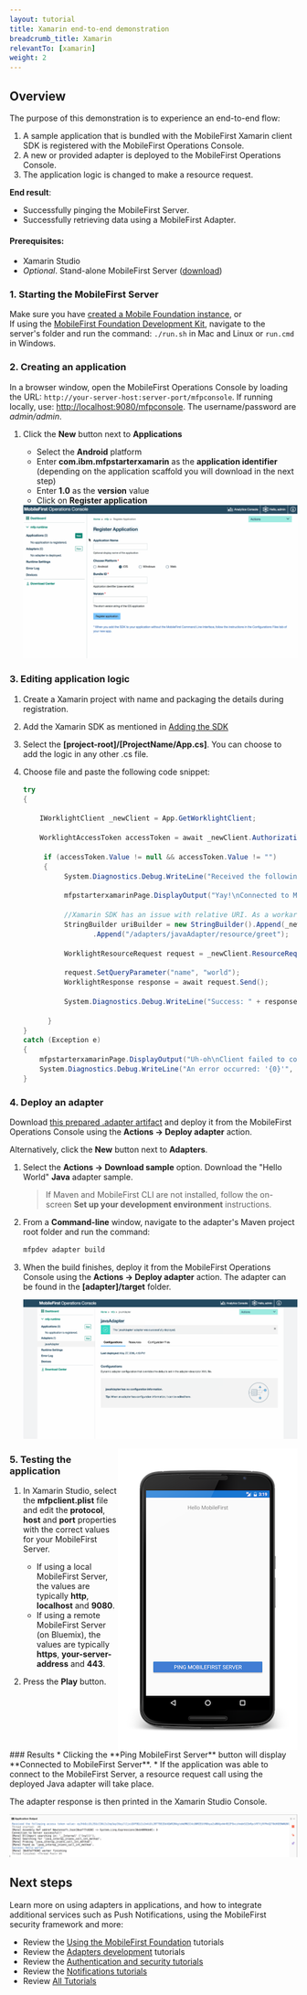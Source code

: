 ```yaml
---
layout: tutorial
title: Xamarin end-to-end demonstration
breadcrumb_title: Xamarin
relevantTo: [xamarin]
weight: 2
---
```

<!-- NLS_CHARSET=UTF-8 -->
## Overview
The purpose of this demonstration is to experience an end-to-end flow:

1. A sample application that is bundled with the MobileFirst Xamarin client SDK is registered with the MobileFirst Operations Console.
2. A new or provided adapter is deployed to the MobileFirst Operations Console.  
3. The application logic is changed to make a resource request.

**End result**:

* Successfully pinging the MobileFirst Server.
* Successfully retrieving data using a MobileFirst Adapter.

#### Prerequisites:

* Xamarin Studio
* *Optional*. Stand-alone MobileFirst Server ([download]({{site.baseurl}}/downloads))

### 1. Starting the MobileFirst Server
Make sure you have [created a Mobile Foundation instance](../../bluemix/using-mobile-foundation), or  
If using the [MobileFirst Foundation Development Kit](../../setting-up-your-development-environment/mobilefirst-development-environment), navigate to the server's folder and run the command: `./run.sh` in Mac and Linux or `run.cmd` in Windows.

### 2. Creating an application

In a browser window, open the MobileFirst Operations Console by loading the URL: `http://your-server-host:server-port/mfpconsole`. If running locally, use: [http://localhost:9080/mfpconsole](http://localhost:9080/mfpconsole). The username/password are *admin/admin*.

1. Click the **New** button next to **Applications**
    * Select the **Android** platform
    * Enter **com.ibm.mfpstarterxamarin** as the **application identifier** (depending on the application scaffold you will download in the next step)
    * Enter **1.0** as the **version** value
    * Click on **Register application**

    <img class="gifplayer" alt="Register an application" src="register-an-application-xamarin.gif"/>

### 3. Editing application logic

1. Create a Xamarin project with name and packaging the details during registration.
2. Add the Xamarin SDK as mentioned in [Adding the SDK](../../application-development/sdk/xamarin/)
2. Select the **[project-root]/[ProjectName/App.cs]**. You can choose to add the logic in any other .cs file.
3. Choose  file and paste the following code snippet:

    ```csharp
    try
	{

	    IWorklightClient _newClient = App.GetWorklightClient;

		WorklightAccessToken accessToken = await _newClient.AuthorizationManager.ObtainAccessToken("");

		 if (accessToken.Value != null && accessToken.Value != "")
		 {
			  System.Diagnostics.Debug.WriteLine("Received the following access token value: " + accessToken.Value);

			  mfpstarterxamarinPage.DisplayOutput("Yay!\nConnected to MobileFirst Server");

			  //Xamarin SDK has an issue with relative URI. As a workaround , use the absolute uri while invoking adapters.
			  StringBuilder uriBuilder = new StringBuilder().Append(_newClient.ServerUrl.AbsoluteUri)
					 .Append("/adapters/javaAdapter/resource/greet");

		      WorklightResourceRequest request = _newClient.ResourceRequest(new Uri(uriBuilder.ToString()), "GET", "");

			  request.SetQueryParameter("name", "world");
		      WorklightResponse response = await request.Send();

			  System.Diagnostics.Debug.WriteLine("Success: " + response.ResponseText);

		  }
	}
	catch (Exception e)
	{
		mfpstarterxamarinPage.DisplayOutput("Uh-oh\nClient failed to connect to MobileFirst Server");
		System.Diagnostics.Debug.WriteLine("An error occurred: '{0}'", e);
	}


    ```



### 4. Deploy an adapter
Download [this prepared .adapter artifact](../javaAdapter.adapter) and deploy it from the MobileFirst Operations Console using the **Actions → Deploy adapter** action.

Alternatively, click the **New** button next to **Adapters**.  

1. Select the **Actions → Download sample** option. Download the "Hello World" **Java** adapter sample.

    > If Maven and MobileFirst CLI are not installed, follow the on-screen **Set up your development environment** instructions.

2. From a **Command-line** window, navigate to the adapter's Maven project root folder and run the command:

    ```bash
    mfpdev adapter build
    ```

3. When the build finishes, deploy it from the MobileFirst Operations Console using the **Actions → Deploy adapter** action. The adapter can be found in the **[adapter]/target** folder.

    <img class="gifplayer" alt="Deploy an adapter" src="create-an-adapter.png"/>   

<img src="device-screen.png" alt="sample app" style="float:right"/>

### 5. Testing the application

1. In Xamarin Studio, select the **mfpclient.plist** file and edit the **protocol**, **host** and **port** properties with the correct values for your MobileFirst Server.
    * If using a local MobileFirst Server, the values are typically **http**, **localhost** and **9080**.
    * If using a remote MobileFirst Server (on Bluemix), the values are typically **https**, **your-server-address** and **443**.

2. Press the **Play** button.

<br clear="all"/>
### Results
* Clicking the **Ping MobileFirst Server** button will display **Connected to MobileFirst Server**.
* If the application was able to connect to the MobileFirst Server, a resource request call using the deployed Java adapter will take place.

The adapter response is then printed in the Xamarin Studio Console.

![Image of application that successfully called a resource from the MobileFirst Server ](console-output.png)

## Next steps
Learn more on using adapters in applications, and how to integrate additional services such as Push Notifications, using the MobileFirst security framework and more:

- Review the [Using the MobileFirst Foundation](../../using-the-mfpf-sdk/) tutorials
- Review the [Adapters development](../../adapters/) tutorials
- Review the [Authentication and security tutorials](../../authentication-and-security/)
- Review the [Notifications tutorials](../../notifications/)
- Review [All Tutorials](../../all-tutorials)
